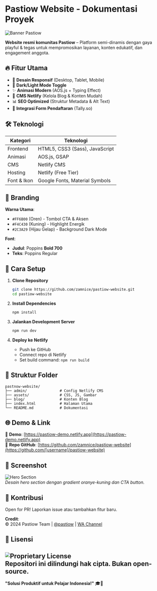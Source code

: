 # **Pastiow Website - Dokumentasi Proyek**  

![Banner Pastiow](https://cdn.ypnk.biz.id/yp/4se5nrb6.png)  

**Website resmi komunitas Pastiow** – Platform semi-dinamis dengan gaya playful & tegas untuk mempromosikan layanan, konten edukatif, dan engagement anggota.  

## 🔥 **Fitur Utama**  
- 🌟 **Desain Responsif** (Desktop, Tablet, Mobile)  
- 🎨 **Dark/Light Mode Toggle**  
- ✨ **Animasi Modern** (AOS.js + Typing Effect)  
- 📝 **CMS Netlify** (Kelola Blog & Konten Mudah)  
- 📊 **SEO Optimized** (Struktur Metadata & Alt Text)  
- 📲 **Integrasi Form Pendaftaran** (Tally.so)  

## 🛠 **Teknologi**  
| **Kategori**       | **Teknologi**                     |  
|--------------------|-----------------------------------|  
| Frontend           | HTML5, CSS3 (Sass), JavaScript    |  
| Animasi            | AOS.js, GSAP                      |  
| CMS                | Netlify CMS                       |  
| Hosting            | Netlify (Free Tier)               |  
| Font & Ikon        | Google Fonts, Material Symbols    |  

## 🎨 **Branding**  
**Warna Utama**:  
- `#FF6B00` (Oren) - Tombol CTA & Aksen  
- `#F4C430` (Kuning) - Highlight Energik  
- `#2C3A29` (Hijau Gelap) - Background Dark Mode  

**Font**:  
- **Judul**: Poppins **Bold 700**  
- **Teks**: Poppins Regular  

## 🚀 **Cara Setup**  
1. **Clone Repository**  
   ```bash
   git clone https://github.com/zamnice/pastiow-website.git
   cd pastiow-website
   ```  

2. **Install Dependencies**  
   ```bash
   npm install
   ```  

3. **Jalankan Development Server**  
   ```bash
   npm run dev
   ```  

4. **Deploy ke Netlify**  
   - Push ke GitHub  
   - Connect repo di Netlify  
   - Set build command: `npm run build`  

## 📂 **Struktur Folder**  
```
pastnow-website/
├── admin/               # Config Netlify CMS
├── assets/              # CSS, JS, Gambar
├── blog/                # Konten Blog
├── index.html           # Halaman Utama
└── README.md            # Dokumentasi
```

## 🌐 **Demo & Link**  
🔗 **Demo**: [https://pastiow-demo.netlify.app](https://pastiow-demo.netlify.app)  
📂 **Repo GitHub**: [https://github.com/zamnice/pastiow-website](https://github.com/[username]/pastiow-website)  

## 📸 **Screenshot**  
![Hero Section](https://i.imgur.com/AJ3drf7.png)  
*Desain hero section dengan gradient oranye-kuning dan CTA button.*  

## 🤝 **Kontribusi**  
Open for PR! Laporkan issue atau tambahkan fitur baru.  

**Credit**:  
© 2024 Pastiow Team | [@pastiow](https://instagram.com/pastiow) | [WA Channel](https://whatsapp.com/channel/0029VbApXs0BadmTg6KYPZ3O)  

## 📜 Lisensi
![Proprietary License](https://img.shields.io/badge/License-Proprietary-red.svg)  
Repositori ini dilindungi hak cipta. **Bukan open-source**.
---  
**"Solusi Produktif untuk Pelajar Indonesia!"** 🎓🚀  
